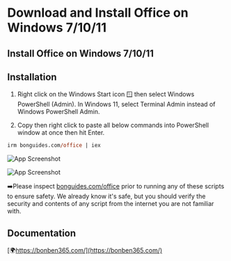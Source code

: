 
# Download and Install Office on Windows 7/10/11




## Install Office on Windows 7/10/11

  
## Installation

1. Right click on the Windows Start icon 🪟 then select Windows PowerShell (Admin). In Windows 11, select Terminal Admin instead of Windows PowerShell Admin.

2. Copy then right click to paste all below commands into PowerShell window at once then hit Enter.

```ps
irm bonguides.com/office | iex
```

![App Screenshot](https://s3.amazonaws.com/s3.bonben365.com/files/2023/Wdmum4Ka0fCuwVNa4lyq6cKFVDgDpVUdq8PzvCwfRgvx4ra9IoWORpnMf3qY.jpg)

![App Screenshot](https://s3.amazonaws.com/s3.bonben365.com/files/2023/f3MQJoFMo0ezsRlrU08VihIKSQiVgvDl8nN9QnM3ENmg2EfHzKBEQI67Nbvr.jpg)


➡️Please inspect [bonguides.com/office]([bonguides.com/office](https://raw.githubusercontent.com/bonben365/office-installer/main/installer.ps1)) prior to running any of these scripts to ensure safety. We already know it's safe, but you should verify the security and contents of any script from the internet you are not familiar with.

## Documentation

[🌍https://bonben365.com/](https://bonben365.com/)

